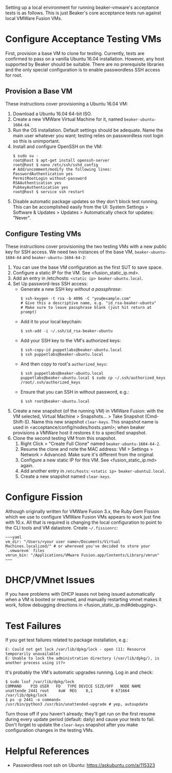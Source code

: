 Setting up a local environment for running beaker-vmware's acceptance tests is as follows. This is just Beaker's core acceptance tests run against local VMWare Fusion VMs.

# Configure Acceptance Testing VMs

First, provision a base VM to clone for testing. Currently, tests are confirmed to pass on a vanilla Ubuntu 16.04 installation. However, any host supported by Beaker should be suitable. There are no prerequisite libraries and the only special configuration is to enable passwordless SSH access for root.

## Provision a Base VM

These instructions cover provisioning a Ubuntu 16.04 VM:

1. Download a Ubuntu 16.04 64-bit ISO.
2. Create a new VMWare Virtual Machine for it, named `beaker-ubuntu-1604-64`.
3. Run the OS installation. Default settings should be adequate. Name the main user whatever you want; testing relies on passwordless root login so this is unimportant.
4. Install and configure OpenSSH on the VM:
    ~~~console
    $ sudo su -
    root@host $ apt-get install openssh-server
    root@host $ nano /etc/ssh/sshd_config
    # Add/uncomment/modify the following lines:
    PasswordAuthentication yes
    PermitRootLogin without-password
    RSAAuthentication yes
    PubkeyAuthentication yes
    root@host $ service ssh restart
    ~~~
5. Disable automatic package updates so they don't block test running. This can be accomplished easily from the UI: System Settings > Software & Updates > Updates > Automatically check for updates: "Never".

## Configure Testing VMs

These instructions cover provisioning the two testing VMs with a new public key for SSH access. We need two instances of the base VM, `beaker-ubuntu-1604-64` and `beaker-ubuntu-1604-64-2`:

1. You can use the base VM configuration as the first SUT to save space.
2. Configure a static IP for the VM. See <fusion_static_ip.md>.
3. Add an entry in /etc/hosts: `<static ip> beaker-ubuntu.local`.
4. Set Up password-less SSH access:
    - Generate a new SSH key *without a passphrase*:
        ~~~console
        $ ssh-keygen -t rsa -b 4096 -C "you@example.com"
        # Give this a descriptive name, e.g. "id_rsa-beaker-ubuntu"
        # Make sure to leave passphrase blank (just hit return at prompt)
        ~~~
    - Add it to your local keychain:
        ~~~console
        $ ssh-add -i ~/.ssh/id_rsa-beaker-ubuntu
        ~~~
    - Add your SSH key to the VM's authorized keys:
        ~~~console
        $ ssh-copy-id puppetlabs@beaker-ubuntu.local
        $ ssh puppetlabs@beaker-ubuntu.local
        ~~~
    - And then copy to root's `authorized_keys`:
        ~~~console
        $ ssh puppetlabs@beaker-ubuntu.local
        puppetlabs@beaker-ubuntu.local $ sudo cp ~/.ssh/authorized_keys /root/.ssh/authorized_keys
        ~~~
    - Ensure that you can SSH in without password, e.g.:
        ~~~console
        $ ssh root@beaker-ubuntu.local
        ~~~
5. Create a new snapshot (of the running VM) in VMWare Fusion: with the VM selected, Virtual Machine > Snapshots... > Take Snapshot (Cmd-Shift-S). Name this new snapshot `clear-keys`. This snapshot name is used in <acceptance/config/nodes/hosts.yaml>; when beaker provisions a VMWare host it restores it to a specified snapshot.
6. Clone the second testing VM from this snapshot.
    1. Right Click > "Create Full Clone" named `beaker-ubuntu-1604-64-2`.
    2. Resume the clone and note the MAC address: VM > Settings > Network > Advanced. Make sure it's different from the original.
    3. Configure a new static IP for this VM. See <fusion_static_ip.md> again.
    4. Add another entry in `/etc/hosts`: `<static ip> beaker-ubuntu2.local`.
    5. Create a new snapshot named `clear-keys`.

# Configure Fission

Although originally written for VMWare Fusion 3.x, the Ruby Gem Fission which we use to configure VMWare Fusion VMs appears to work just fine with 10.x. All that is required is changing the local configuration to point to the CLI tools and VM datastore. Create `~/.fissionrc`:

    ~~~yaml
    vm_dir: "/Users/<your user name>/Documents/Virtual Machines.localized/" # or whereved you've decided to store your `.vmwarevm` files
    vmrun_bin: "/Applications/VMware Fusion.app/Contents/Library/vmrun"
    ~~~

# DHCP/VMnet Issues

If you have problems with DHCP leases not being issued automatically when a VM is booted or resumed, and manually restarting vmnet makes it work, follow debugging directions in <fusion_static_ip.md#debugging>.

# Test Failures

If you get test failures related to package installation, e.g.:

~~~
E: Could not get lock /var/lib/dpkg/lock - open (11: Resource temporarily unavailable)
E: Unable to lock the administration directory (/var/lib/dpkg/), is another process using it?>
~~~

It's probably the VM's automatic upgrades running. Log in and check:

~~~console
$ sudo lsof /var/lib/dpkg/lock
COMMAND    PID USER   FD   TYPE DEVICE SIZE/OFF   NODE NAME
unattende 2441 root    4uW  REG    8,1        0 671664 /var/lib/dpkg/lock
$ ps -p 2441 -o command=
/usr/bin/python3 /usr/bin/unattended-upgrade # yep, autoupdate
~~~

Turn those off if you haven't already; they'll get run on the first resume during every update period (default: daily) and cause your tests to fail. Don't forget to update the `clear-keys` snapshot after you make configuration changes in the testing VMs.

# Helpful References

- Passwordless root ssh on Ubuntu: https://askubuntu.com/a/115323
